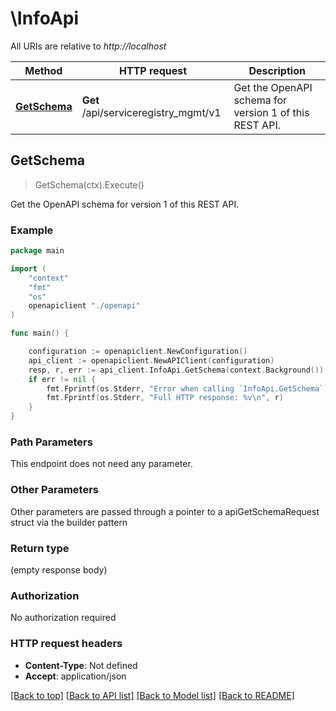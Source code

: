 # \InfoApi

All URIs are relative to *http://localhost*

Method | HTTP request | Description
------------- | ------------- | -------------
[**GetSchema**](InfoApi.md#GetSchema) | **Get** /api/serviceregistry_mgmt/v1 | Get the OpenAPI schema for version 1 of this REST API.



## GetSchema

> GetSchema(ctx).Execute()

Get the OpenAPI schema for version 1 of this REST API.

### Example

```go
package main

import (
    "context"
    "fmt"
    "os"
    openapiclient "./openapi"
)

func main() {

    configuration := openapiclient.NewConfiguration()
    api_client := openapiclient.NewAPIClient(configuration)
    resp, r, err := api_client.InfoApi.GetSchema(context.Background()).Execute()
    if err != nil {
        fmt.Fprintf(os.Stderr, "Error when calling `InfoApi.GetSchema``: %v\n", err)
        fmt.Fprintf(os.Stderr, "Full HTTP response: %v\n", r)
    }
}
```

### Path Parameters

This endpoint does not need any parameter.

### Other Parameters

Other parameters are passed through a pointer to a apiGetSchemaRequest struct via the builder pattern


### Return type

 (empty response body)

### Authorization

No authorization required

### HTTP request headers

- **Content-Type**: Not defined
- **Accept**: application/json

[[Back to top]](#) [[Back to API list]](../README.md#documentation-for-api-endpoints)
[[Back to Model list]](../README.md#documentation-for-models)
[[Back to README]](../README.md)

